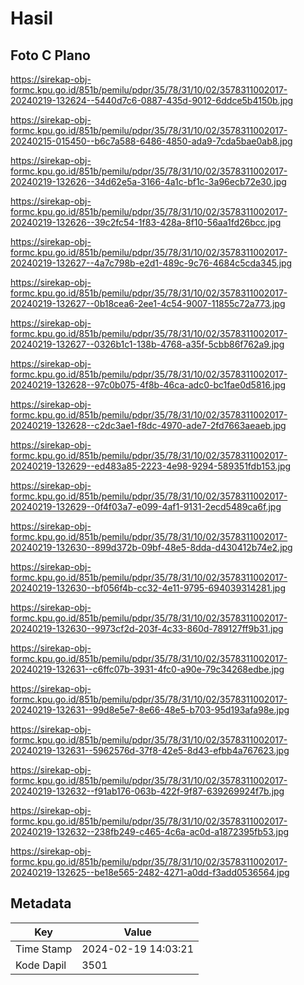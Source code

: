 # Hasil

## Foto C Plano

https://sirekap-obj-formc.kpu.go.id/851b/pemilu/pdpr/35/78/31/10/02/3578311002017-20240219-132624--5440d7c6-0887-435d-9012-6ddce5b4150b.jpg

https://sirekap-obj-formc.kpu.go.id/851b/pemilu/pdpr/35/78/31/10/02/3578311002017-20240215-015450--b6c7a588-6486-4850-ada9-7cda5bae0ab8.jpg

https://sirekap-obj-formc.kpu.go.id/851b/pemilu/pdpr/35/78/31/10/02/3578311002017-20240219-132626--34d62e5a-3166-4a1c-bf1c-3a96ecb72e30.jpg

https://sirekap-obj-formc.kpu.go.id/851b/pemilu/pdpr/35/78/31/10/02/3578311002017-20240219-132626--39c2fc54-1f83-428a-8f10-56aa1fd26bcc.jpg

https://sirekap-obj-formc.kpu.go.id/851b/pemilu/pdpr/35/78/31/10/02/3578311002017-20240219-132627--4a7c798b-e2d1-489c-9c76-4684c5cda345.jpg

https://sirekap-obj-formc.kpu.go.id/851b/pemilu/pdpr/35/78/31/10/02/3578311002017-20240219-132627--0b18cea6-2ee1-4c54-9007-11855c72a773.jpg

https://sirekap-obj-formc.kpu.go.id/851b/pemilu/pdpr/35/78/31/10/02/3578311002017-20240219-132627--0326b1c1-138b-4768-a35f-5cbb86f762a9.jpg

https://sirekap-obj-formc.kpu.go.id/851b/pemilu/pdpr/35/78/31/10/02/3578311002017-20240219-132628--97c0b075-4f8b-46ca-adc0-bc1fae0d5816.jpg

https://sirekap-obj-formc.kpu.go.id/851b/pemilu/pdpr/35/78/31/10/02/3578311002017-20240219-132628--c2dc3ae1-f8dc-4970-ade7-2fd7663aeaeb.jpg

https://sirekap-obj-formc.kpu.go.id/851b/pemilu/pdpr/35/78/31/10/02/3578311002017-20240219-132629--ed483a85-2223-4e98-9294-589351fdb153.jpg

https://sirekap-obj-formc.kpu.go.id/851b/pemilu/pdpr/35/78/31/10/02/3578311002017-20240219-132629--0f4f03a7-e099-4af1-9131-2ecd5489ca6f.jpg

https://sirekap-obj-formc.kpu.go.id/851b/pemilu/pdpr/35/78/31/10/02/3578311002017-20240219-132630--899d372b-09bf-48e5-8dda-d430412b74e2.jpg

https://sirekap-obj-formc.kpu.go.id/851b/pemilu/pdpr/35/78/31/10/02/3578311002017-20240219-132630--bf056f4b-cc32-4e11-9795-694039314281.jpg

https://sirekap-obj-formc.kpu.go.id/851b/pemilu/pdpr/35/78/31/10/02/3578311002017-20240219-132630--9973cf2d-203f-4c33-860d-789127ff9b31.jpg

https://sirekap-obj-formc.kpu.go.id/851b/pemilu/pdpr/35/78/31/10/02/3578311002017-20240219-132631--c6ffc07b-3931-4fc0-a90e-79c34268edbe.jpg

https://sirekap-obj-formc.kpu.go.id/851b/pemilu/pdpr/35/78/31/10/02/3578311002017-20240219-132631--99d8e5e7-8e66-48e5-b703-95d193afa98e.jpg

https://sirekap-obj-formc.kpu.go.id/851b/pemilu/pdpr/35/78/31/10/02/3578311002017-20240219-132631--5962576d-37f8-42e5-8d43-efbb4a767623.jpg

https://sirekap-obj-formc.kpu.go.id/851b/pemilu/pdpr/35/78/31/10/02/3578311002017-20240219-132632--f91ab176-063b-422f-9f87-639269924f7b.jpg

https://sirekap-obj-formc.kpu.go.id/851b/pemilu/pdpr/35/78/31/10/02/3578311002017-20240219-132632--238fb249-c465-4c6a-ac0d-a1872395fb53.jpg

https://sirekap-obj-formc.kpu.go.id/851b/pemilu/pdpr/35/78/31/10/02/3578311002017-20240219-132625--be18e565-2482-4271-a0dd-f3add0536564.jpg


## Metadata

| Key        | Value               |
| ---------- | ------------------- |
| Time Stamp | 2024-02-19 14:03:21 |
| Kode Dapil | 3501                |



